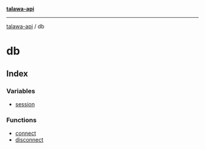 [**talawa-api**](../README.md)

***

[talawa-api](../modules.md) / db

# db

## Index

### Variables

- [session](variables/session.md)

### Functions

- [connect](functions/connect.md)
- [disconnect](functions/disconnect.md)
